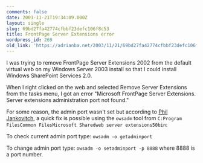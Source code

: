 ```yaml
---
comments: false
date: 2003-11-21T19:34:09.000Z
layout: single
slug: 69bd27fa42774cfbbf23defc106f8c53
title: FrontPage Server Extensions error
wordpress_id: 269
old_link: 'https://adrianba.net/2003/11/21/69bd27fa42774cfbbf23defc106f8c53/'
---
```

I was trying to remove FrontPage Server Extensions 2002 from the
default virtual web on my Windows Server 2003 install so that I
could install Windows SharePoint Services 2.0.

When I right clicked on the web and selected Remove Server
Extensions from the tasks menu, I got an error "Microsoft FrontPage
Server Extensions. Server extensions administration port not
found."

For some reason, the admin port wasn't set but according to
[
Phil Jankovitch](http://groups.google.co.uk/groups?hl=en&lr=&ie=UTF-8&oe=UTF-8&selm=OwSAVW7ODHA.3236%40TK2MSFTNGP10.phx.gbl), a quick fix is possible using the
`owsadm` tool from `C:Program FilesCommon
FilesMicrosoft Sharedweb server extensions50bin`:

To check current admin port type: `owsadm -o
getadminport`  

To change admin port type: `owsadm -o setadminport -p
8888` where 8888 is a port number.

